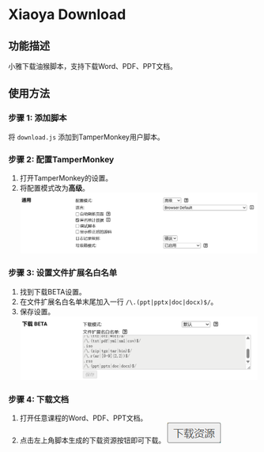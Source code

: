 # Xiaoya Download

## 功能描述

小雅下载油猴脚本，支持下载Word、PDF、PPT文档。

## 使用方法

### 步骤 1: 添加脚本

将 `download.js` 添加到TamperMonkey用户脚本。

### 步骤 2: 配置TamperMonkey

1. 打开TamperMonkey的设置。
2. 将配置模式改为**高级**。
   ![配置模式改为高级](assets/settings.png)

### 步骤 3: 设置文件扩展名白名单

1. 找到下载BETA设置。
2. 在文件扩展名白名单末尾加入一行 `/\.(ppt|pptx|doc|docx)$/`。
3. 保存设置。
   ![设置文件扩展名白名单](assets/white_list.png)

### 步骤 4: 下载文档

1. 打开任意课程的Word、PDF、PPT文档。
2. 点击左上角脚本生成的下载资源按钮即可下载。
   ![点击下载按钮](assets/button.png)